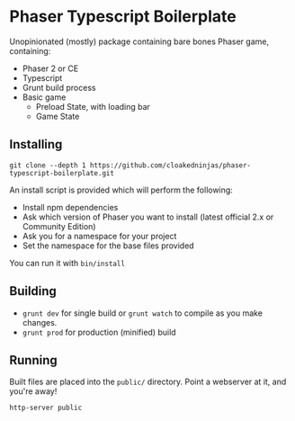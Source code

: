 # Phaser Typescript Boilerplate

Unopinionated (mostly) package containing bare bones Phaser game, containing:

* Phaser 2 or CE
* Typescript
* Grunt build process
* Basic game
  * Preload State, with loading bar
  * Game State

## Installing

`git clone --depth 1 https://github.com/cloakedninjas/phaser-typescript-boilerplate.git`

An install script is provided which will perform the following:

- Install npm dependencies
- Ask which version of Phaser you want to install (latest official 2.x or Community Edition)
- Ask you for a namespace for your project
- Set the namespace for the base files provided

You can run it with `bin/install` 

## Building

- `grunt dev` for single build or `grunt watch` to compile as you make changes.
- `grunt prod` for production (minified) build

## Running

Built files are placed into the `public/` directory. Point a webserver at it, and you're away!

`http-server public`
